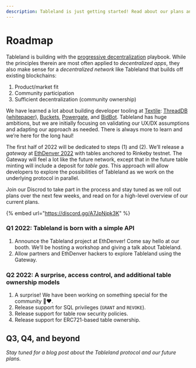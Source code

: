 ```yaml
---
description: Tableland is just getting started! Read about our plans and next steps below.
---
```


# Roadmap

Tableland is building with the [progressive decentralization](https://variant.fund/writing/progressive-decentralization-a-playbook-for-building) playbook. While the principles therein are most often applied to _decentralized apps_, they also make sense for a _decentralized network_ like Tableland that builds off existing blockchains:

1. Product/market fit
2. Community participation
3. Sufficient decentralization (community ownership)

We have learned a lot about building developer tooling at [Textile](https://textile.io): [ThreadDB](https://github.com/textileio/go-threads) ([whitepaper](https://docsend.com/view/gu3ywqi)), [Buckets](https://github.com/textileio/textile), [Powergate](https://github.com/textileio/powergate), and [BidBot](https://github.com/textileio/bidbot). Tableland has huge ambitions, but we are initially focusing on validating our UX/DX assumptions and adapting our approach as needed. There is always more to learn and we’re here for the long haul!

The first half of 2022 will be dedicated to steps (1) and (2). We’ll release a _gateway_ at [EthDenver 2022](https://www.ethdenver.com) with tables anchored to Rinkeby testnet. The Gateway will feel a lot like the future network, except that in the future table minting will include a deposit for _table gas_. This approach will allow developers to explore the possibilities of Tableland as we work on the underlying protocol in parallel.

Join our Discrod to take part in the process and stay tuned as we roll out plans over the next few weeks, and read on for a high-level overview of our current plans.

{% embed url="https://discord.gg/A7JpNjpk3K" %}

### Q1 2022: Tableland is born with a simple API

1. Announce the Tableland project at EthDenver! Come say hello at our booth. We’ll be hosting a workshop and giving a talk about Tableland.
2. Allow partners and EthDenver hackers to explore Tableland using the Gateway.

### Q2 2022: A surprise, access control, and additional table ownership models

1. A surprise! We have been working on something special for the community 🙇❤️.
2. Release support for SQL privileges (`GRANT` and `REVOKE`).
3. Release support for table row security policies.
4. Release support for ERC721-based table ownership.

## Q3, Q4, and beyond

_Stay tuned for a blog post about the Tableland protocol and our future plans._
